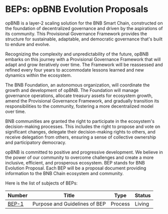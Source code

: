 # BEPs: opBNB Evolution Proposals

opBNB is a layer-2 scaling solution for the BNB Smart Chain, constructed on the foundation of decentralized governance and driven by the aspirations of its community. This Provisional Governance Framework provides the structure for sustainable, adaptable, and democratic governance that's built to endure and evolve.

Recognizing the complexity and unpredictability of the future, opBNB embarks on this journey with a Provisional Governance Framework that will adapt and grow iteratively over time. The Framework will be reassessed and refined every four years to accommodate lessons learned and new dynamics within the ecosystem.

The BNB Foundation, an autonomous organization, will coordinate the growth and development of opBNB. The Foundation will manage governance operations, allocate treasury assets for ecosystem growth, amend the Provisional Governance Framework, and gradually transition its responsibilities to the community, fostering a more decentralized model over time.

BNB communities are granted the right to participate in the ecosystem's decision-making processes. This includes the right to propose and vote on significant changes, delegate their decision-making rights to others, and receive delegation from others, ensuring a sense of collective ownership and participatory democracy. 

opBNB is committed to positive and progressive development. We believe in the power of our community to overcome challenges and create a more inclusive, efficient, and prosperous ecosystem. BEP stands for BNB Evolution Proposal. Each BEP will be a proposal document providing information to the BNB Chain ecosystem and community.

Here is the list of subjects of BEPs:

| **Number**               | **Title**                                                      | **Type**      | **Status**  |
| -------------------- | ---------------------------------------------------------- | --------- | ------- |
| [BEP-1](BEP1.md)     | Purpose and Guidelines of BEP                              | Process   | Living  |

